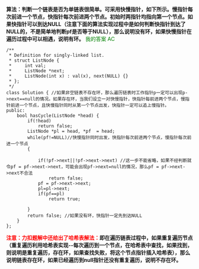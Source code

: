 **算法：判断一个链表是否为单链表很简单。可采用快慢指针，如下所示。慢指针每次前进一个节点，快指针每次前进两个节点。初始时两指针均指向第一个节点。如果快指针可以到达NULL（注意下面的算法实现过程中是如何判断快指针到达了NULL的，不是简单地判断pf是否等于NULL），那么说明没有环，如果快慢指针在遍历过程中可以相遇，说明有环。**
<font color=green>我的答案 AC</font>
```
/**
 * Definition for singly-linked list.
 * struct ListNode {
 *     int val;
 *     ListNode *next;
 *     ListNode(int x) : val(x), next(NULL) {}
 * };
 */
class Solution { //如果非空链表不存在环，那么遍历链表时工作指针p一定可以出现p->next==null的情况。如果存在环，当我们设立一对快慢指针，快指针每前进两个节点，慢指针前进一个节点，且快慢指针同时从第一个节点出发，快指针一定可以追上慢指针。
public:
    bool hasCycle(ListNode *head) {
        if(!head)
            return false;
        ListNode *pl = head, *pf  = head;
        while(pf!=NULL)//快慢指针同时出发，快指针每次前进两个节点，慢指针每次前进一个节点
        {
            
            if(!pf->next||!pf->next->next) //这一步不能省略，如果不经判断就令pf = pf->next->next，可能会出现pf->next=null的情况，那么pf = pf->next->next不合法
                return false;
            pf = pf->next->next;
            pl=pl->next;
            if(pf==pl)
                return true;
           
        }
        return false; //如果没有环，快指针一定先到达NULL
    }
};
```
**<font color=red>注意：力扣题解中还给出了哈希表解法：</font>即在遍历链表过程中，如果重复遍历节点（重复遍历利用哈希表实现--每次遍历到一个节点，在哈希表中查找，如果找到，则说明是重复遍历，存在环，如果查找失败，将这个节点指针插入哈希表），那么说明链表存在环，如果已经遍历到null指针还没有重复遍历，说明不存在环。**